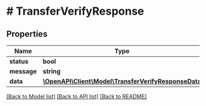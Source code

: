 # # TransferVerifyResponse

## Properties

Name | Type | Description | Notes
------------ | ------------- | ------------- | -------------
**status** | **bool** |  |
**message** | **string** |  |
**data** | [**\OpenAPI\Client\Model\TransferVerifyResponseData**](TransferVerifyResponseData.md) |  |

[[Back to Model list]](../../README.md#models) [[Back to API list]](../../README.md#endpoints) [[Back to README]](../../README.md)
